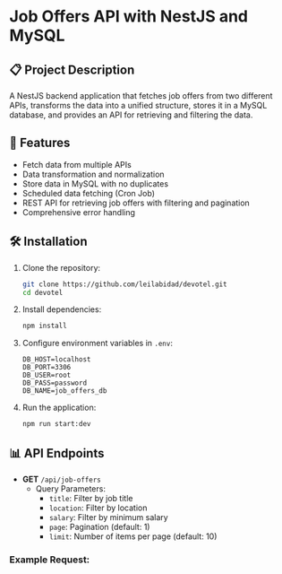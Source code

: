 # Job Offers API with NestJS and MySQL

## 📋 Project Description
A NestJS backend application that fetches job offers from two different APIs, transforms the data into a unified structure, stores it in a MySQL database, and provides an API for retrieving and filtering the data.

## 🚀 Features
- Fetch data from multiple APIs
- Data transformation and normalization
- Store data in MySQL with no duplicates
- Scheduled data fetching (Cron Job)
- REST API for retrieving job offers with filtering and pagination
- Comprehensive error handling

## 🛠 Installation
1. Clone the repository:
    ```bash
    git clone https://github.com/leilabidad/devotel.git
    cd devotel
    ```

2. Install dependencies:
    ```bash
    npm install
    ```

3. Configure environment variables in `.env`:
    ```plaintext
    DB_HOST=localhost
    DB_PORT=3306
    DB_USER=root
    DB_PASS=password
    DB_NAME=job_offers_db
    ```

4. Run the application:
    ```bash
    npm run start:dev
    ```

## 📊 API Endpoints
- **GET** `/api/job-offers`  
  - Query Parameters:
    - `title`: Filter by job title
    - `location`: Filter by location
    - `salary`: Filter by minimum salary
    - `page`: Pagination (default: 1)
    - `limit`: Number of items per page (default: 10)

### Example Request:
